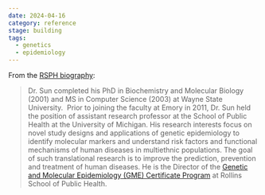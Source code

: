 ```yaml
---
date: 2024-04-16
category: reference
stage: building
tags:
  - genetics
  - epidemiology
---
```



From the [RSPH biography](https://sph.emory.edu/faculty/profile/index.php?FID=yan-sun-8696):

> Dr. Sun completed his PhD in Biochemistry and Molecular Biology (2001) and MS in Computer Science (2003) at Wayne State University.  Prior to joining the faculty at Emory in 2011, Dr. Sun held the position of assistant research professor at the School of Public Health at the University of Michigan. His research interests focus on novel study designs and applications of genetic epidemiology to identify molecular markers and understand risk factors and functional mechanisms of human diseases in multiethnic populations. The goal of such translational research is to improve the prediction, prevention and treatment of human diseases. He is the Director of the [Genetic and Molecular Epidemiology (GME) Certificate Program](https://www.sph.emory.edu/academics/certificates/gme/index.html) at Rollins School of Public Health.